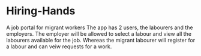 # Hiring-Hands
A job portal for migrant workers
The app has 2 users, the labourers and the employers.
The employer will be allowed to select a labour and view all the labourers available for the job.
Whereas the migrant labourer will register for a labour and can veiw requests for a work.
